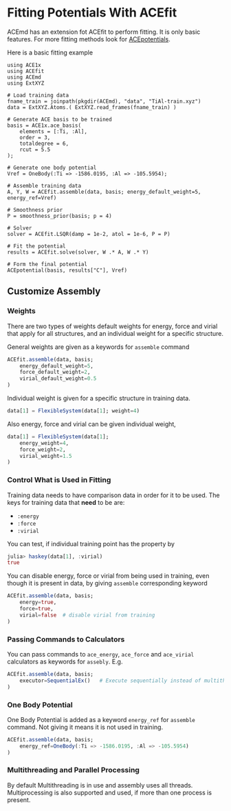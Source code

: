 # Fitting Potentials With ACEfit

ACEmd has an extension fot ACEfit to perform fitting. It is only basic features. For more fitting methods look for [ACEpotentials](https://github.com/ACEsuit/ACEpotentials.jl).

Here is a basic fitting example
 
```@example fit
using ACE1x
using ACEfit
using ACEmd
using ExtXYZ

# Load training data
fname_train = joinpath(pkgdir(ACEmd), "data", "TiAl-train.xyz")
data = ExtXYZ.Atoms.( ExtXYZ.read_frames(fname_train) )

# Generate ACE basis to be trained
basis = ACE1x.ace_basis(
    elements = [:Ti, :Al],
    order = 3,
    totaldegree = 6,
    rcut = 5.5
);

# Generate one body potential
Vref = OneBody(:Ti => -1586.0195, :Al => -105.5954);

# Assemble training data
A, Y, W = ACEfit.assemble(data, basis; energy_default_weight=5, energy_ref=Vref)

# Smoothness prior
P = smoothness_prior(basis; p = 4)

# Solver
solver = ACEfit.LSQR(damp = 1e-2, atol = 1e-6, P = P)

# Fit the potential
results = ACEfit.solve(solver, W .* A, W .* Y)

# Form the final potential
ACEpotential(basis, results["C"], Vref)
```

## Customize Assembly

### Weights

There are two types of weights default weights for energy, force and virial that apply for all structures, and an individual weight for a specific structure.

General weights are given as a keywords for `assemble` command

```julia
ACEfit.assemble(data, basis;
    energy_default_weight=5,
    force_default_weight=2,
    virial_default_weight=0.5
)
```

Individual weight is given for a specific structure in training data.

```julia
data[1] = FlexibleSystem(data[1]; weight=4)
```

Also energy, force and virial can be given individual weight,

```julia
data[1] = FlexibleSystem(data[1];
    energy_weight=4,
    force_weight=2,
    virial_weight=1.5
)
```

### Control What is Used in Fitting

Training data needs to have comparison data in order for it to be used.
The keys for training data that **need** to be are:

- `:energy`
- `:force`
- `:virial`

You can test, if individual training point has the property by

```julia
julia> haskey(data[1], :virial)
true
```

You can disable energy, force or virial from being used in training, even though it is present in data, by giving `assemble` corresponding keyword

```julia
ACEfit.assemble(data, basis;
    energy=true,
    force=true,
    virial=false  # disable virial from training
)
```

### Passing Commands to Calculators

You can pass commands to `ace_energy`, `ace_force` and `ace_virial` calculators as keywords for `assebly`. E.g.

```julia
ACEfit.assemble(data, basis;
    executor=SequentialEx()   # Execute sequentially instead of multithreading
)
```

### One Body Potential

One Body Potential is added as a keyword `energy_ref` for `assemble` command. Not giving it means it is not used in training.

```julia
ACEfit.assemble(data, basis; 
    energy_ref=OneBody(:Ti => -1586.0195, :Al => -105.5954)
)
```

### Multithreading and Parallel Processing

By default Multithreading is in use and assembly uses all threads. Multiprocessing is also supported and used, if more than one process is present.